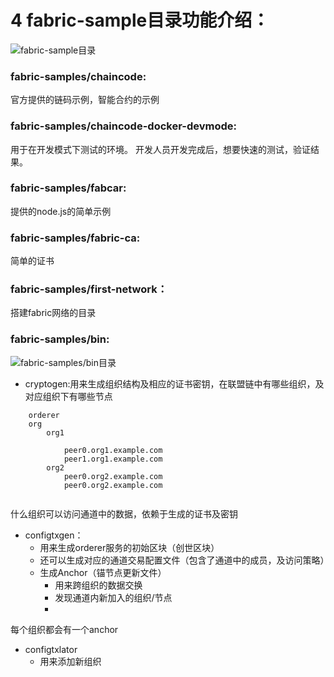 # 4 fabric-sample目录功能介绍：

![fabric-sample目录](http://p88vmzsqy.bkt.clouddn.com/fabric%E7%9B%AE%E5%BD%95%E7%BB%93%E6%9E%84.png)


### fabric-samples/chaincode:
官方提供的链码示例，智能合约的示例

### fabric-samples/chaincode-docker-devmode:
用于在开发模式下测试的环境。
开发人员开发完成后，想要快速的测试，验证结果。
### fabric-samples/fabcar:
提供的node.js的简单示例
### fabric-samples/fabric-ca:
简单的证书
### fabric-samples/first-network：
搭建fabric网络的目录

### fabric-samples/bin:

![fabric-samples/bin目录](http://p88vmzsqy.bkt.clouddn.com/fabric-bin.png)

* cryptogen:用来生成组织结构及相应的证书密钥，在联盟链中有哪些组织，及对应组织下有哪些节点

```
    orderer
    org 
        org1
            
            peer0.org1.example.com
            peer1.org1.example.com
        org2
            peer0.org2.example.com
            peer0.org2.example.com
    
```
什么组织可以访问通道中的数据，依赖于生成的证书及密钥

* configtxgen：
    * 用来生成orderer服务的初始区块（创世区块）
    * 还可以生成对应的通道交易配置文件（包含了通道中的成员，及访问策略）
    * 生成Anchor（锚节点更新文件）
        * 用来跨组织的数据交换
        * 发现通道内新加入的组织/节点
        * 
每个组织都会有一个anchor
* configtxlator
    * 用来添加新组织











